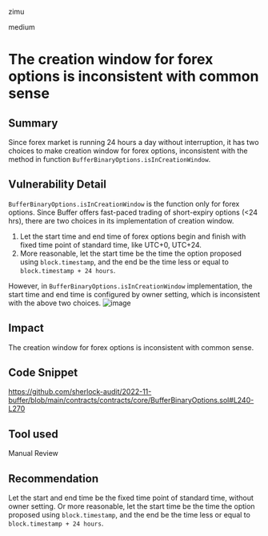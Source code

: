 zimu

medium

# The creation window for forex options is inconsistent with common sense

## Summary
Since forex market is running 24 hours a day without interruption, it has two choices to make creation window for forex options,  inconsistent with the method in function `BufferBinaryOptions.isInCreationWindow`.

## Vulnerability Detail
`BufferBinaryOptions.isInCreationWindow` is the function only for forex options. Since Buffer offers fast-paced trading of short-expiry options (<24 hrs), there are two choices in its implementation of creation window.
1. Let the start time and end time of forex options begin and finish with fixed time point of standard time, like UTC+0, UTC+24.
2. More reasonable, let the start time be the time the option proposed using `block.timestamp`, and the end be the time less or equal to `block.timestamp + 24 hours`.

However, in `BufferBinaryOptions.isInCreationWindow` implementation, the start time and end time is configured by owner setting, which is inconsistent with the above two choices.
![image](https://user-images.githubusercontent.com/112361239/202879510-fa51e80d-83fa-481b-a000-2b66c59be219.png)

## Impact
The creation window for forex options is inconsistent with common sense.

## Code Snippet
https://github.com/sherlock-audit/2022-11-buffer/blob/main/contracts/contracts/core/BufferBinaryOptions.sol#L240-L270

## Tool used
Manual Review

## Recommendation
Let the start and end time be the fixed time point of standard time, without owner setting. Or more reasonable, let the start time be the time the option proposed using `block.timestamp`, and the end be the time less or equal to `block.timestamp + 24 hours`.